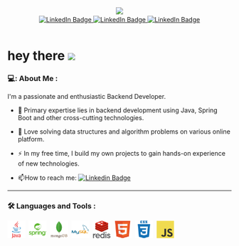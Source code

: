 
<div id="header" align="center">
  <img src="https://media.giphy.com/media/jdPMeyv9rn0hZHh8n9/giphy.gif" width="200"/>
</div>
<div id="badges" align="center">
  <a href="https://in.linkedin.com/in/nikesh532">
    <img src="https://img.shields.io/badge/LinkedIn-blue?style=for-the-badge&logo=linkedin&logoColor=white" alt="LinkedIn Badge" />
  </a>
  <a href="https://leetcode.com/NikleetCode/">
    <img src="https://img.shields.io/badge/-Leetcode-black?style=for-the-badge&logo=leetcode&logoColor=yellow" alt="LinkedIn Badge"/>
  </a>
  <a href="https://www.hackerearth.com/@nikesh63">
    <img src="https://img.shields.io/badge/-Hackerearth-purple?style=for-the-badge&logo=hackerearth&logoColor=white" alt="LinkedIn Badge"/>
  </a>
  <br>
  <img src="https://komarev.com/ghpvc/?username=nikesh559&style=flat-square&color=blue" alt=""/>
 </div>

<h1>
  hey there
  <img src="https://media.giphy.com/media/hvRJCLFzcasrR4ia7z/giphy.gif" width="30px"/>
</h1>

### 💻: About Me :
I'm a passionate and enthusiastic Backend Developer.
- :telescope: Primary expertise lies in backend development using Java, Spring Boot and other cross-cutting technologies.

- :seedling: Love solving data structures and algorithm problems on various online platform.

- :zap: In my free time, I build my own projects to gain hands-on experience of new technologies.

- :mailbox:How to reach me: [![Linkedin Badge](https://img.shields.io/badge/-Nikesh-blue?style=flat&logo=Linkedin&logoColor=white)](https://in.linkedin.com/in/nikesh532)
<hr>

### :hammer_and_wrench: Languages and Tools :

<div>
  <img src="https://github.com/devicons/devicon/blob/master/icons/java/java-original-wordmark.svg" title="Java" alt="Java" width="40" height="40"/>&nbsp;
  <img src="https://github.com/devicons/devicon/blob/master/icons/spring/spring-original-wordmark.svg" title="Spring" alt="Spring" width="40" height="40"/>&nbsp;
  <img src="https://github.com/devicons/devicon/blob/master/icons/mongodb/mongodb-original-wordmark.svg" title="MongoDB" alt="MongoDB" width="40" height="40"/>&nbsp;
  <img src="https://github.com/devicons/devicon/blob/master/icons/mysql/mysql-original-wordmark.svg" title="MySQL" alt="MySQL" width="40" height="40"/>&nbsp;
  <img src="https://github.com/devicons/devicon/blob/master/icons/redis/redis-original-wordmark.svg" title="Redis" alt="Redis" width="40" height="40"/>&nbsp;
  <img src="https://github.com/devicons/devicon/blob/master/icons/html5/html5-original.svg" title="HTML5" alt="HTML" width="40" height="40"/>&nbsp;
  <img src="https://github.com/devicons/devicon/blob/master/icons/css3/css3-plain-wordmark.svg"  title="CSS3" alt="CSS" width="40" height="40"/>&nbsp;
  <img src="https://github.com/devicons/devicon/blob/master/icons/javascript/javascript-original.svg" title="JavaScript" alt="JavaScript" width="40" height="40"/>&nbsp;
</div>
